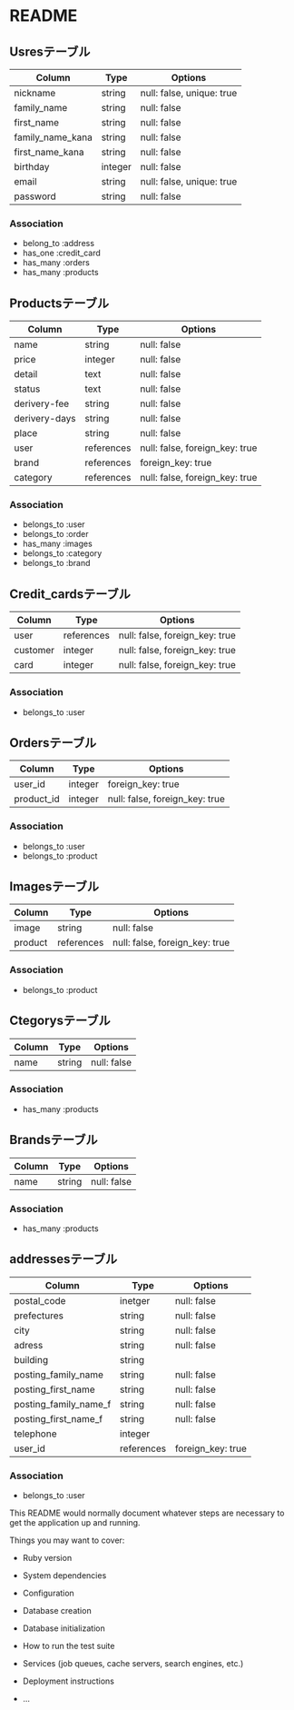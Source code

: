 # README

## Usresテーブル
|Column|Type|Options|
|------|----|-------|
|nickname|string|null: false, unique: true|
|family_name|string|null: false|
|first_name|string|null: false|
|family_name_kana|string|null: false|
|first_name_kana|string|null: false|
|birthday|integer|null: false|
|email|string|null: false, unique: true|
|password|string|null: false|
### Association
- belong_to :address
- has_one :credit_card
- has_many :orders
- has_many :products

## Productsテーブル
|Column|Type|Options|
|------|----|-------|
|name|string|null: false|
|price|integer|null: false|
|detail|text|null: false|
|status|text|null: false|
|derivery-fee|string|null: false|
|derivery-days|string|null: false|
|place|string|null: false|
|user|references|null: false, foreign_key: true|
|brand|references|foreign_key: true|
|category|references|null: false, foreign_key: true|
### Association
- belongs_to :user
- belongs_to :order
- has_many :images
- belongs_to :category
- belongs_to :brand

## Credit_cardsテーブル
|Column|Type|Options|
|------|----|-------|
|user|references|null: false, foreign_key: true|
|customer|integer|null: false, foreign_key: true|
|card|integer|null: false, foreign_key: true|
### Association
- belongs_to :user

## Ordersテーブル
|Column|Type|Options|
|------|----|-------|
|user_id|integer|foreign_key: true|
|product_id|integer|null: false, foreign_key: true|
### Association
- belongs_to :user
- belongs_to :product

## Imagesテーブル
|Column|Type|Options|
|------|----|-------|
|image|string|null: false|
|product|references|null: false, foreign_key: true|
### Association
- belongs_to :product

## Ctegorysテーブル
|Column|Type|Options|
|------|----|-------|
|name|string|null: false|
### Association
- has_many :products

## Brandsテーブル
|Column|Type|Options|
|------|----|-------|
|name|string|null: false|
### Association
- has_many :products

## addressesテーブル
|Column|Type|Options|
|------|----|-------|
|postal_code|inetger|null: false|
|prefectures|string|null: false|
|city|string|null: false|
|adress|string|null: false|
|building|string|
|posting_family_name|string|null: false|
|posting_first_name|string|null: false|
|posting_family_name_f|string|null: false|
|posting_first_name_f|string|null: false|
|telephone|integer|
|user_id|references|foreign_key: true|
### Association
- belongs_to :user

This README would normally document whatever steps are necessary to get the
application up and running.

Things you may want to cover:

* Ruby version

* System dependencies

* Configuration

* Database creation

* Database initialization

* How to run the test suite

* Services (job queues, cache servers, search engines, etc.)

* Deployment instructions

* ...
